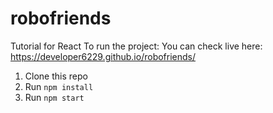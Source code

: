 # robofriends
Tutorial for React
To run the project:
You can check live here: https://developer6229.github.io/robofriends/
1. Clone this repo
2. Run `npm install`
3. Run `npm start`
